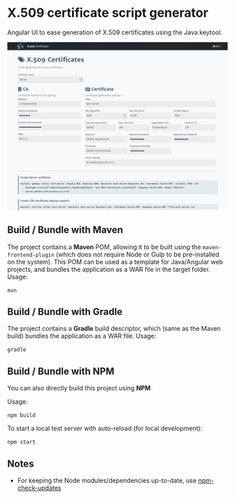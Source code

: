 # X.509 certificate script generator

Angular UI to ease generation of X.509 certificates using the Java keytool.

![Screenshot](screenshot.png)

## Build / Bundle with Maven
The project contains a **Maven** POM, allowing it to be built using the `maven-frontend-plugin` (which does not require Node or Gulp to be pre-installed on the system). This POM can be used as a template for Java/Angular web projects, and bundles the application as a WAR file in the target folder.
Usage:

    mvn
	
## Build / Bundle with Gradle
The project contains a **Gradle** build descriptor, which (same as the Maven build) bundles the application as a WAR file.
Usage:

    gradle
    
## Build / Bundle with NPM
You can also directly build this project using **NPM**

Usage:

    npm build
    
To start a local test server with auto-reload (for local development):

    npm start

## Notes

 - For keeping the Node modules/dependencies up-to-date, use [npm-check-updates](https://www.npmjs.com/package/npm-check-updates)
